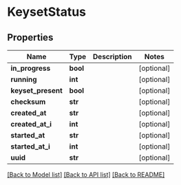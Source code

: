 # KeysetStatus

## Properties
Name | Type | Description | Notes
------------ | ------------- | ------------- | -------------
**in_progress** | **bool** |  | [optional] 
**running** | **int** |  | [optional] 
**keyset_present** | **bool** |  | [optional] 
**checksum** | **str** |  | [optional] 
**created_at** | **str** |  | [optional] 
**created_at_i** | **int** |  | [optional] 
**started_at** | **str** |  | [optional] 
**started_at_i** | **int** |  | [optional] 
**uuid** | **str** |  | [optional] 

[[Back to Model list]](../README.md#documentation-for-models) [[Back to API list]](../README.md#documentation-for-api-endpoints) [[Back to README]](../README.md)


